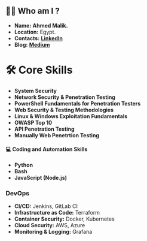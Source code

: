 ## 🧑‍💻 Who am I ?

- **Name:** **Ahmed Malik.**
- **Location:** Egypt.
- **Contacts:** [**LinkedIn**](https://linkedin.com/in/ahm3dm4lik)
- **Blog:** [**Medium**](https://l0ok.medium.com/)

# 🛠️ Core Skills

- **System Security**
- **Network Security & Penetration Testing**
- **PowerShell Fundamentals for Penetration Testers**
- **Web Security & Testing Methodologies**
- **Linux & Windows Exploitation Fundamentals**
- **OWASP Top 10**
- **API Penetration Testing**
- **Manually Web Penetrtion Testing**

#### 💻 Coding and Automation Skills
- **Python**
- **Bash**
- **JavaScript (Node.js)**

### DevOps
- **CI/CD:** Jenkins, GitLab CI
- **Infrastructure as Code:** Terraform
- **Container Security:** Docker, Kubernetes
- **Cloud Security:** AWS, Azure
- **Monitoring & Logging:** Grafana
